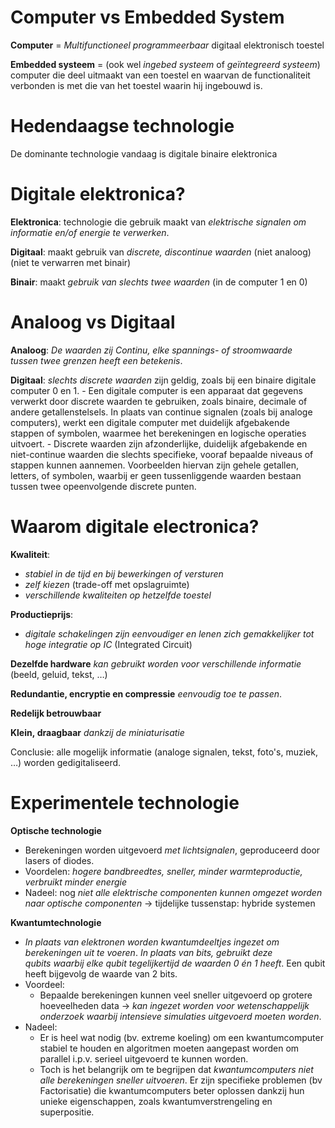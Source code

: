 # Computer vs Embedded System
**Computer** = _Multifunctioneel programmeerbaar_ digitaal elektronisch toestel

**Embedded systeem** = (ook wel _ingebed systeem_ of _geïntegreerd systeem_) computer die deel uitmaakt van een ​toestel en waarvan de functionaliteit verbonden is met die van het toestel ​waarin hij ingebouwd is.​
# Hedendaagse technologie
De dominante technologie vandaag is ​digitale binaire elektronica​
# Digitale elektronica?
**Elektronica**: technologie die gebruik maakt van _elektrische signalen om informatie en/of energie te verwerken​_.

**Digitaal**: maakt gebruik van _discrete, discontinue waarden_ (niet analoog)​ (niet te verwarren met binair)

**Binair**: maakt _gebruik van slechts twee waarden_ (in de computer 1 en 0)
# Analoog vs Digitaal
**Analoog**: _De waarden zij Continu, elke spannings- of stroomwaarde tussen twee grenzen heeft een betekenis_.

**Digitaal**: _slechts discrete waarden_ zijn geldig, zoals bij een binaire digitale computer 0 en 1.
	- Een digitale computer is een apparaat dat gegevens verwerkt door discrete waarden te gebruiken, zoals binaire, decimale of andere getallenstelsels. In plaats van continue signalen (zoals bij analoge computers), werkt een digitale computer met duidelijk afgebakende stappen of symbolen, waarmee het berekeningen en logische operaties uitvoert.
	- Discrete waarden zijn afzonderlijke, duidelijk afgebakende en niet-continue waarden die slechts specifieke, vooraf bepaalde niveaus of stappen kunnen aannemen. Voorbeelden hiervan zijn gehele getallen, letters, of symbolen, waarbij er geen tussenliggende waarden bestaan tussen twee opeenvolgende discrete punten.
# Waarom digitale electronica?
**Kwaliteit**:

- _stabiel in de tijd en bij bewerkingen of versturen_​
- _zelf kiezen_ (trade-off met opslagruimte)​
- _verschillende kwaliteiten op hetzelfde toestel_​

**Productieprijs**:

- _digitale schakelingen zijn eenvoudiger en lenen zich gemakkelijker tot hoge integratie op IC_ (Integrated Circuit)​​

**Dezelfde hardware** _kan gebruikt worden voor verschillende informatie_ (beeld, geluid, tekst, …)

**Redundantie, encryptie en compressie** _eenvoudig toe te passen_.

**Redelijk betrouwbaar​**

​**Klein, draagbaar** _dankzij de miniaturisatie_​

Conclusie: alle mogelijk informatie (analoge signalen, tekst, foto's, muziek, …) worden gedigitaliseerd.​
# Experimentele technologie

**Optische technologie**

- Berekeningen worden uitgevoerd _met lichtsignalen_, geproduceerd door lasers of diodes.
- Voordelen: _hogere bandbreedtes, sneller, minder warmteproductie, verbruikt minder energie_
- Nadeel: nog _niet alle elektrische componenten kunnen omgezet worden naar optische componenten_ -> tijdelijke tussenstap: hybride systemen

**Kwantumtechnologie**

- _In plaats van elektronen worden kwantumdeeltjes ingezet om berekeningen uit te voeren_. _In plaats van bits, gebruikt deze qubits waarbij elke qubit tegelijkertijd de waarden 0 én 1 heeft_. Een qubit heeft bijgevolg de waarde van 2 bits. 
- Voordeel:
    - Bepaalde berekeningen kunnen veel sneller uitgevoerd op grotere hoeveelheden data -> _kan ingezet worden voor wetenschappelijk onderzoek waarbij intensieve simulaties uitgevoerd moeten worden_.
- Nadeel:
    - Er is heel wat nodig (bv. extreme koeling) om een kwantumcomputer stabiel te houden en algoritmen moeten aangepast worden om parallel i.p.v. serieel uitgevoerd te kunnen worden.
    - Toch is het belangrijk om te begrijpen dat _kwantumcomputers niet alle berekeningen sneller uitvoeren_. Er zijn specifieke problemen (bv Factorisatie) die kwantumcomputers beter oplossen dankzij hun unieke eigenschappen, zoals kwantumverstrengeling en superpositie.